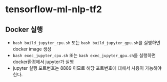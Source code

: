 # tensorflow-ml-nlp-tf2

## Docker 실행

- `bash build_jupyter_cpu.sh` 또는 `bash build_jupyter_gpu.sh`를 실행하면 docker image 생성
- `bash exec_jupyter_cpu.sh` 또는 `bash exec_jupyter_gpu.sh`를 실행하면 docker환경에서 jupyter가 실행
-  jupyter 실행 포트번호는 8889 이므로 해당 포트번호에 대해서 사용이 가능해야 한다.
